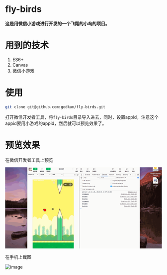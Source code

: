 # fly-birds
**这是用微信小游戏进行开发的一个飞翔的小鸟的项目。**

# 用到的技术

1. ES6+
2. Canvas
3. 微信小游戏

# 使用
```bash
git clone git@github.com:godkun/fly-birds.git
```
打开微信开发者工具，将`fly-birds`目录导入进去，同时，设置appid，注意这个appid要用小游戏的appid，然后就可以预览效果了。

# 预览效果

在微信开发者工具上预览

![image](https://github.com/godkun/fly-birds/blob/master/docs/readme.gif)


在手机上截图

![image](https://user-images.githubusercontent.com/26134303/49028574-abf7a480-f1dd-11e8-9963-cef8f09bfb98.png)

